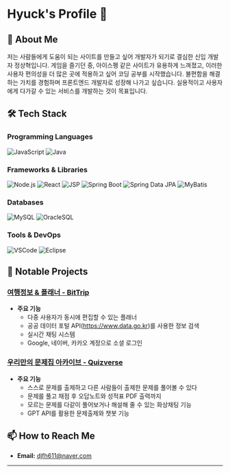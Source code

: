 # Hyuck's Profile 👋

## 🚀 About Me
저는 사람들에게 도움이 되는 사이트를 만들고 싶어 개발자가 되기로 결심한 신입 개발자 정상혁입니다. 게임을 즐기던 중, 아이스펭 같은 사이트가 유용하게 느껴졌고, 이러한 사용자 편의성을 더 많은 곳에 적용하고 싶어 코딩 공부를 시작했습니다. 불편함을 해결하는 가치를 경험하며 프론트엔드 개발자로 성장해 나가고 싶습니다. 실용적이고 사용자에게 다가갈 수 있는 서비스를 개발하는 것이 목표입니다.

## 🛠️ Tech Stack

### Programming Languages
![JavaScript](https://img.shields.io/badge/-JavaScript-F7DF1E?logo=javascript&logoColor=black&style=flat)
![Java](https://img.shields.io/badge/-Java-007396?logo=java&logoColor=white&style=flat)

### Frameworks & Libraries
![Node.js](https://img.shields.io/badge/-Node.js-339933?logo=node.js&logoColor=white&style=flat)
![React](https://img.shields.io/badge/-React-61DAFB?logo=react&logoColor=black&style=flat)
![JSP](https://img.shields.io/badge/-JSP-007396?logo=java&logoColor=white&style=flat)
![Spring Boot](https://img.shields.io/badge/-Spring_Boot-6DB33F?logo=spring&logoColor=white&style=flat)
![Spring Data JPA](https://img.shields.io/badge/-Spring_Data_JPA-6DB33F?logo=spring&logoColor=white&style=flat)
![MyBatis](https://img.shields.io/badge/-MyBatis-4479A1?logo=mybatis&logoColor=white&style=flat)


### Databases
![MySQL](https://img.shields.io/badge/-MySQL-4479A1?logo=mysql&logoColor=white&style=flat)
![OracleSQL](https://img.shields.io/badge/-OracleSQL-F80000?logo=oracle&logoColor=white&style=flat)

### Tools & DevOps

![VSCode](https://img.shields.io/badge/-VSCode-007ACC?logo=visual-studio-code&logoColor=white&style=flat)
![Eclipse](https://img.shields.io/badge/-Eclipse-F79800?logo=eclipse-ide&logoColor=white&style=flat)

## 📂 Notable Projects

### [여행정보 & 플래너 - BitTrip](https://github.com/themerous/PlanBit_BItcamp701)

- **주요 기능**
  - 다중 사용자가 동시에 편집할 수 있는 플래너
  - 공공 데이터 포털 API(https://www.data.go.kr)를 사용한 정보 검색
  - 실시간 채팅 시스템
  - Google, 네이버, 카카오 계정으로 소셜 로그인
 
### [우리만의 문제집 아카이브 - Quizverse](https://github.com/QuizVerse/finalQuizVerse)

- **주요 기능**
  - 스스로 문제를 출제하고 다른 사람들이 출제한 문제를 풀어볼 수 있다
  - 문제를 풀고 채점 후 오답노트와 성적표 PDF 출력까지
  - 모르는 문제를 다같이 풀어보거나 해설해 줄 수 있는 화상채팅 기능
  - GPT API를 활용한 문제출제와 챗봇 기능

## 📫 How to Reach Me
- **Email:** djfh611@naver.com

---




